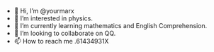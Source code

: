 - 👋 Hi, I’m @yourmarx
- 👀 I’m interested in physics.
- 🌱 I’m currently learning mathematics and English Comprehension.
- 💞️ I’m looking to collaborate on QQ.
- 📫 How to reach me .61434931X

<!---
yourmarx/yourmarx is a ✨ special ✨ repository because its `README.md` (this file) appears on your GitHub profile.
You can click the Preview link to take a look at your changes.
--->
